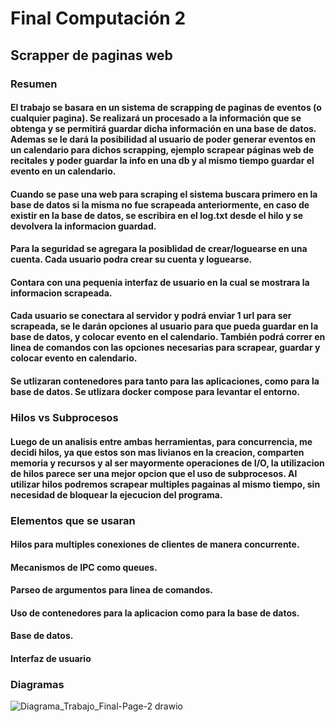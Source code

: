 # Final Computación 2

## Scrapper de paginas web

### Resumen

#### El trabajo se basara en un sistema de scrapping de paginas de eventos (o cualquier pagina). Se realizará un procesado a la información que se obtenga y se permitirá guardar dicha información en una base de datos. Ademas se le dará la posibilidad al usuario de poder generar eventos en un calendario para dichos scrapping, ejemplo scrapear páginas web de recitales y poder guardar la info en una db y al mismo tiempo guardar el evento en un calendario.

#### Cuando se pase una web para scraping el sistema buscara primero en la base de datos si la misma no fue scrapeada anteriormente, en caso de existir en la base de datos, se escribira en el log.txt desde el hilo y se devolvera la informacion guardad.

#### Para la seguridad se agregara la posiblidad de crear/loguearse en una cuenta. Cada usuario podra crear su cuenta y loguearse.

#### Contara con una pequenia interfaz de usuario en la cual se mostrara la informacion scrapeada.

#### Cada usuario se conectara al servidor y podrá enviar 1 url para ser scrapeada, se le darán opciones al usuario para que pueda guardar en la base de datos, y colocar evento en el calendario. También podrá correr en linea de comandos con las opciones necesarias para scrapear, guardar y colocar evento en calendario.

#### Se utlizaran contenedores para tanto para las aplicaciones, como para la base de datos. Se utlizara docker compose para levantar el entorno.

### Hilos vs Subprocesos

#### Luego de un analisis entre ambas herramientas, para concurrencia, me decidi hilos, ya que estos son mas livianos en la creacion, comparten memoria y recursos y al ser mayormente operaciones de I/O, la utilizacion de hilos parece ser una mejor opcion que el uso de subprocesos. Al utilizar hilos podremos scrapear multiples pagainas al mismo tiempo, sin necesidad de bloquear la ejecucion del programa.

### Elementos que se usaran

#### Hilos para multiples conexiones de clientes de manera concurrente.
#### Mecanismos de IPC como queues.
#### Parseo de argumentos para linea de comandos.
#### Uso de contenedores para la aplicacion como para la base de datos.
#### Base de datos.
#### Interfaz de usuario

### Diagramas

![Diagrama_Trabajo_Final-Page-2 drawio](https://github.com/fernan256/compu2/assets/8095849/005de424-642a-4ebc-bd94-e130768220c8)